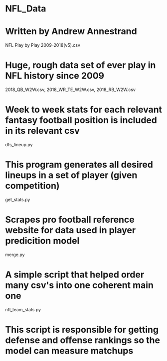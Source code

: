 # NFL_Data
# Written by Andrew Annestrand

NFL Play by Play 2009-2018(v5).csv
# Huge, rough data set of ever play in NFL history since 2009

2018_QB_W2W.csv, 2018_WR_TE_W2W.csv, 2018_RB_W2W.csv
# Week to week stats for each relevant fantasy football position is included in its relevant csv

dfs_lineup.py
# This program generates all desired lineups in a set of player (given competition)

get_stats.py
# Scrapes pro football reference website for data used in player predicition model

merge.py
# A simple script that helped order many csv's into one coherent main one

nfl_team_stats.py
# This script is responsible for getting defense and offense rankings so the model can measure matchups